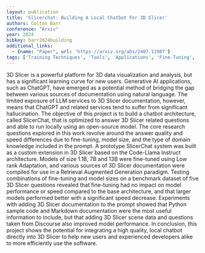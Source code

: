 ```yaml
---
layout: publication
title: 'Slicerchat: Building A Local Chatbot For 3D Slicer'
authors: Colton Barr
conference: "Arxiv"
year: 2024
bibkey: barr2024building
additional_links:
  - {name: "Paper", url: 'https://arxiv.org/abs/2407.11987'}
tags: ['Training Techniques', 'Tools', 'Applications', 'Fine-Tuning', 'Model Architecture', 'GPT', 'Prompting', 'Pretraining Methods']
---
```

3D Slicer is a powerful platform for 3D data visualization and analysis, but
has a significant learning curve for new users. Generative AI applications,
such as ChatGPT, have emerged as a potential method of bridging the gap between
various sources of documentation using natural language. The limited exposure
of LLM services to 3D Slicer documentation, however, means that ChatGPT and
related services tend to suffer from significant hallucination. The objective
of this project is to build a chatbot architecture, called SlicerChat, that is
optimized to answer 3D Slicer related questions and able to run locally using
an open-source model. The core research questions explored in this work revolve
around the answer quality and speed differences due to fine-tuning, model size,
and the type of domain knowledge included in the prompt. A prototype SlicerChat
system was built as a custom extension in 3D Slicer based on the Code-Llama
Instruct architecture. Models of size 1.1B, 7B and 13B were fine-tuned using
Low rank Adaptation, and various sources of 3D Slicer documentation were
compiled for use in a Retrieval Augmented Generation paradigm. Testing
combinations of fine-tuning and model sizes on a benchmark dataset of five 3D
Slicer questions revealed that fine-tuning had no impact on model performance
or speed compared to the base architecture, and that larger models performed
better with a significant speed decrease. Experiments with adding 3D Slicer
documentation to the prompt showed that Python sample code and Markdown
documentation were the most useful information to include, but that adding 3D
Slicer scene data and questions taken from Discourse also improved model
performance. In conclusion, this project shows the potential for integrating a
high quality, local chatbot directly into 3D Slicer to help new users and
experienced developers alike to more efficiently use the software.
